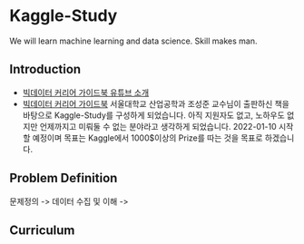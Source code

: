 # Kaggle-Study
We will learn machine learning and data science. Skill makes man.

## Introduction
- [빅데이터 커리어 가이드북 유튜브 소개](https://www.youtube.com/watch?v=nPjsKGi1EIQ)
- [빅데이터 커리어 가이드북](http://www.yes24.com/Product/Goods/105106817)
서울대학교 산업공학과 조성준 교수님이 출판하신 책을 바탕으로 Kaggle-Study를 구성하게 되었습니다. 아직 지원자도 없고, 노하우도 없지만 언제까지고 미뤄둘 수 없는 분야라고 생각하게 되었습니다. 2022-01-10 시작할 예정이며 목표는 Kaggle에서 1000$이상의 Prize를 따는 것을 목표로 하겠습니다.

## Problem Definition
문제정의  -> 데이터 수집 및 이해
     -> 

## Curriculum
